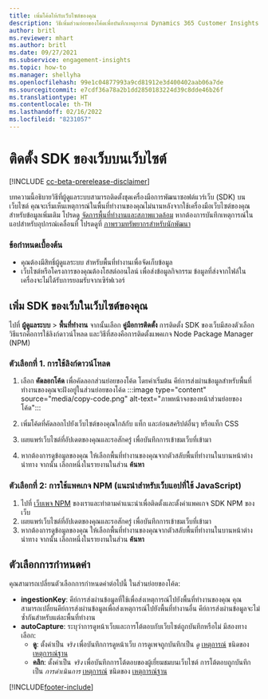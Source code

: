 ```yaml
---
title: เพิ่มโค้ดให้กับเว็บไซต์ของคุณ
description: วิธีเพิ่มส่วนย่อยของโค้ดเพื่อบันทึกเหตุการณ์ Dynamics 365 Customer Insights บนเว็บไซต์ของคุณ
author: britl
ms.reviewer: mhart
ms.author: britl
ms.date: 09/27/2021
ms.subservice: engagement-insights
ms.topic: how-to
ms.manager: shellyha
ms.openlocfilehash: 99e1c04877993a9cd81912e3d400402aab06a7de
ms.sourcegitcommit: e7cdf36a78a2b1dd2850183224d39c8dde46b26f
ms.translationtype: HT
ms.contentlocale: th-TH
ms.lasthandoff: 02/16/2022
ms.locfileid: "8231057"
---
```

# <a name="install-the-web-sdk-on-a-website"></a>ติดตั้ง SDK ของเว็บบนเว็บไซต์

[!INCLUDE [cc-beta-prerelease-disclaimer](includes/cc-beta-prerelease-disclaimer.md)]

บทความนี้อธิบายวิธีที่ผู้ดูแลระบบสามารถติดตั้งชุดเครื่องมือการพัฒนาซอฟต์แวร์เว็บ (SDK) บนเว็บไซต์ คุณจะเริ่มเห็นเหตุการณ์ในพื้นที่ทำงานของคุณไม่นานหลังจากใช้เครื่องมือเว็บไซต์ของคุณ สำหรับข้อมูลเพิ่มเติม โปรดดู [จัดการพื้นที่ทำงานและสภาพแวดล้อม](manage-environments-workspaces.md) หากต้องการบันทึกเหตุการณ์ในแอปสำหรับอุปกรณ์เคลื่อนที่ โปรดดูที่ [ภาพรวมทรัพยากรสำหรับนักพัฒนา](developer-resources.md)


### <a name="prerequisites"></a>ข้อกำหนดเบื้องต้น

* คุณต้องมีสิทธิ์ผู้ดูแลระบบ สำหรับพื้นที่ทำงานเพื่อจัดเก็บข้อมูล
* เว็บไซต์หรือโครงการของคุณต้องโฮสต์ออนไลน์ เพื่อส่งข้อมูลกิจกรรม ข้อมูลที่ส่งจากไฟล์ในเครื่องจะไม่ได้รับการยอมรับจากเซิร์ฟเวอร์


## <a name="add-web-sdk-to-your-website"></a>เพิ่ม SDK ของเว็บในเว็บไซต์ของคุณ

ไปที่ **ผู้ดูแลระบบ** > **พื้นที่ทำงาน** จากนั้นเลือก **คู่มือการติดตั้ง** การติดตั้ง SDK ของเว็บมีสองตัวเลือก วิธีแรกคือการใช้ลิงก์ดาวน์โหลด และวิธีที่สองคือการติดตั้งแพคเกจ Node Package Manager (NPM)

### <a name="option-1-using-the-download-link"></a>ตัวเลือกที่ 1. การใช้ลิงก์ดาวน์โหลด

1. เลือก **คัดลอกโค้ด** เพื่อคัดลอกส่วนย่อยของโค้ด โดยค่าเริ่มต้น คีย์การส่งผ่านข้อมูลสำหรับพื้นที่ทำงานของคุณจะฝังอยู่ในส่วนย่อยของโค้ด
  :::image type="content" source="media/copy-code.png" alt-text="ภาพหน้าจอของหน้าส่วนย่อยของโค้ด":::

1. เพิ่มโค้ดที่คัดลอกไปยังเว็บไซต์ของคุณใกล้กับ <head> แท็ก และก่อนสคริปต์อื่นๆ หรือแท็ก CSS
1. เผยแพร่เว็บไซต์ที่อัปเดตของคุณและรอสักครู่ เพื่อบันทึกการเข้าชมเว็บที่เข้ามา
1. หากต้องการดูข้อมูลของคุณ ให้เลือกพื้นที่ทำงานของคุณจากตัวสลับพื้นที่ทำงานในบานหน้าต่างนำทาง จากนั้น เลือกหนึ่งในรายงานในส่วน **ค้นหา**

### <a name="option-2-using-the-npm-package-recommended-for-javascript-based-web-apps"></a>ตัวเลือกที่ 2: การใช้แพคเกจ NPM (แนะนำสำหรับเว็บแอปที่ใช้ JavaScript)

1. ไปที่ [เว็บเพจ NPM](https://www.npmjs.com/package/engagementinsights-web) ของเราและทำตามคำแนะนำเพื่อติดตั้งและตั้งค่าแพคเกจ SDK NPM ของเว็บ
1. เผยแพร่เว็บไซต์ที่อัปเดตของคุณและรอสักครู่ เพื่อบันทึกการเข้าชมเว็บที่เข้ามา
1. หากต้องการดูข้อมูลของคุณ ให้เลือกพื้นที่ทำงานของคุณจากตัวสลับพื้นที่ทำงานในบานหน้าต่างนำทาง จากนั้น เลือกหนึ่งในรายงานในส่วน **ค้นหา**

## <a name="configuration-options"></a>ตัวเลือกการกำหนดค่า

คุณสามารถเปลี่ยนตัวเลือกการกำหนดค่าต่อไปนี้ ในส่วนย่อยของโค้ด:

- **ingestionKey**: คีย์การส่งผ่านข้อมูลที่ใช้เพื่อส่งเหตุการณ์ไปยังพื้นที่ทำงานของคุณ คุณสามารถเปลี่ยนคีย์การส่งผ่านข้อมูลเพื่อส่งเหตุการณ์ไปยังพื้นที่ทำงานอื่น คีย์การส่งผ่านข้อมูลจะไม่ซ้ำกันสำหรับแต่ละพื้นที่ทำงาน
- **autoCapture**: ระบุว่าการดูหน้าเว็บและการโต้ตอบกับเว็บไซต์ถูกบันทึกหรือไม่ มีสองทางเลือก:
    - **ดู**: ตั้งค่าเป็น *จริง* เพื่อบันทึกการดูหน้าเว็บ การดูเพจถูกบันทึกเป็น *ดู* [เหตุการณ์](glossary.md#event) ชนิดของ [เหตุการณ์ฐาน](glossary.md#base-event)
    - **คลิก**: ตั้งค่าเป็น *จริง* เพื่อบันทึกการโต้ตอบของผู้เยี่ยมชมบนเว็บไซต์ การโต้ตอบถูกบันทึกเป็น *การดำเนินการ* [เหตุการณ์](glossary.md#event) ชนิดของ [เหตุการณ์ฐาน](glossary.md#base-event)

[!INCLUDE[footer-include](../includes/footer-banner.md)]
